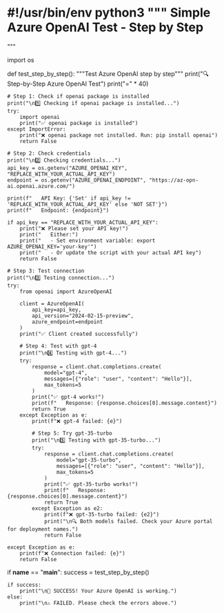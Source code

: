 #!/usr/bin/env python3
"""
Simple Azure OpenAI Test - Step by Step
=======================================
"""

import os

def test_step_by_step():
    """Test Azure OpenAI step by step"""
    print("🔍 Step-by-Step Azure OpenAI Test")
    print("=" * 40)
    
    # Step 1: Check if openai package is installed
    print("\n1️⃣ Checking if openai package is installed...")
    try:
        import openai
        print("✅ openai package is installed")
    except ImportError:
        print("❌ openai package not installed. Run: pip install openai")
        return False
    
    # Step 2: Check credentials
    print("\n2️⃣ Checking credentials...")
    api_key = os.getenv("AZURE_OPENAI_KEY", "REPLACE_WITH_YOUR_ACTUAL_API_KEY")
    endpoint = os.getenv("AZURE_OPENAI_ENDPOINT", "https://az-opn-ai.openai.azure.com/")
    
    print(f"   API Key: {'Set' if api_key != 'REPLACE_WITH_YOUR_ACTUAL_API_KEY' else 'NOT SET'}")
    print(f"   Endpoint: {endpoint}")
    
    if api_key == "REPLACE_WITH_YOUR_ACTUAL_API_KEY":
        print("❌ Please set your API key!")
        print("   Either:")
        print("   - Set environment variable: export AZURE_OPENAI_KEY='your-key'")
        print("   - Or update the script with your actual API key")
        return False
    
    # Step 3: Test connection
    print("\n3️⃣ Testing connection...")
    try:
        from openai import AzureOpenAI
        
        client = AzureOpenAI(
            api_key=api_key,
            api_version="2024-02-15-preview",
            azure_endpoint=endpoint
        )
        print("✅ Client created successfully")
        
        # Step 4: Test with gpt-4
        print("\n4️⃣ Testing with gpt-4...")
        try:
            response = client.chat.completions.create(
                model="gpt-4",
                messages=[{"role": "user", "content": "Hello"}],
                max_tokens=5
            )
            print("✅ gpt-4 works!")
            print(f"   Response: {response.choices[0].message.content}")
            return True
        except Exception as e:
            print(f"❌ gpt-4 failed: {e}")
            
            # Step 5: Try gpt-35-turbo
            print("\n5️⃣ Testing with gpt-35-turbo...")
            try:
                response = client.chat.completions.create(
                    model="gpt-35-turbo",
                    messages=[{"role": "user", "content": "Hello"}],
                    max_tokens=5
                )
                print("✅ gpt-35-turbo works!")
                print(f"   Response: {response.choices[0].message.content}")
                return True
            except Exception as e2:
                print(f"❌ gpt-35-turbo failed: {e2}")
                print("\n🔍 Both models failed. Check your Azure portal for deployment names.")
                return False
                
    except Exception as e:
        print(f"❌ Connection failed: {e}")
        return False

if __name__ == "__main__":
    success = test_step_by_step()
    
    if success:
        print("\n🎉 SUCCESS! Your Azure OpenAI is working.")
    else:
        print("\n⚠️ FAILED. Please check the errors above.")
